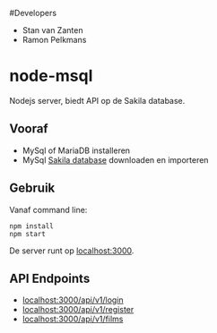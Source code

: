 #Developers
- Stan van Zanten
- Ramon Pelkmans

# node-msql
Nodejs server, biedt API op de Sakila database.

## Vooraf
- MySql of MariaDB installeren
- MySql [Sakila database](https://dev.mysql.com/doc/index-other.html) downloaden en importeren

## Gebruik
Vanaf command line:
```
npm install
npm start
```
De server runt op [localhost:3000](http://localhost:3000).

## API Endpoints
- [localhost:3000/api/v1/login](http://localhost:3000/api/v1/login)
- [localhost:3000/api/v1/register](http://localhost:3000/api/v1/register)
- [localhost:3000/api/v1/films](http://localhost:3000/api/v1/films)